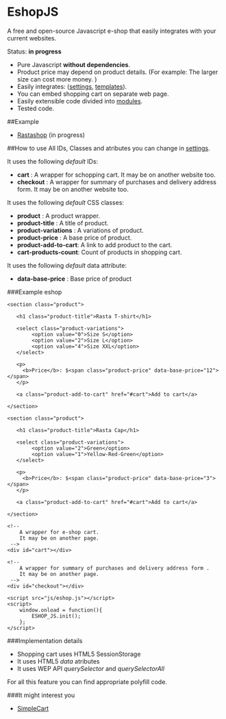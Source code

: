 # EshopJS
A free and open-source Javascript e-shop that easily integrates with your current websites.

Status: **in progress**

- Pure Javascript **without dependencies**.
- Product price may depend on product details. (For example: The larger size can cost more money. )
- Easily integrates: ([settings](https://github.com/Kibo/eshopJS/blob/master/project/src/settings.js), [templates](https://github.com/Kibo/eshopJS/tree/master/project/src/templates)).
- You can embed shopping cart on separate web page.
- Easily extensible code divided into [modules](https://github.com/Kibo/eshopJS/tree/master/project/src/modules).
- Tested code.

##Example
- [Rastashop](http://kibo.github.io/eshopJS/) (in progress)

##How to use
All IDs, Classes and atributes you can change in [settings](https://github.com/Kibo/eshopJS/blob/master/project/src/settings.js).

It uses the following *default* IDs:
- **cart**					: A wrapper for schopping cart. It may be on another website too.
- **checkout**				:  A wrapper for summary of purchases and delivery address form. It may be on another website too.

It uses the following *default* CSS classes:
- **product** 				: A product wrapper.
- **product-title**		: A title of product.
- **product-variations**	: A variations of product.
- **product-price**		: A base price of product.
- **product-add-to-cart**: A link to add product to the cart.
- **cart-products-count**: Count of products in shopping cart.

It uses the following *default* data attribute:
- **data-base-price** 	: Base price of product

###Example eshop
```
<section class="product">  
      
   <h1 class="product-title">Rasta T-shirt</h1>  

   <select class="product-variations">
   		<option value="0">Size S</option>
   		<option value="2">Size L</option>	
   		<option value="4">Size XXL</option>
   </select>   
   
   <p>
	 <b>Price</b>: $<span class="product-price" data-base-price="12"></span>
   </p>
   
   <a class="product-add-to-cart" href="#cart">Add to cart</a>
      
</section>  

<section class="product">  
      
   <h1 class="product-title">Rasta Cap</h1>  

   <select class="product-variations">
   		<option value="2">Green</option>
   		<option value="1">Yellow-Red-Green</option>	   		
   </select>   
   
   <p>
	 <b>Price</b>: $<span class="product-price" data-base-price="3"></span>
   </p>
   
   <a class="product-add-to-cart" href="#cart">Add to cart</a>
      
</section> 

<!-- 
	A wrapper for e-shop cart.
	It may be on another page.
 -->
<div id="cart"></div>

<!-- 
	A wrapper for summary of purchases and delivery address form .
	It may be on another page.
 -->
<div id="checkout"></div>

<script src="js/eshop.js"></script>
<script>
	window.onload = function(){
		ESHOP_JS.init();				
	};			
</script>
```
###Implementation details
- Shopping cart uses HTML5 SessionStorage
- It uses HTML5 *data* atributes
- It uses WEP API *querySelector* and *querySelectorAll*

For all this feature you can find appropriate polyfill code.

###It might interest you
- [SimpleCart](https://github.com/wojodesign/simplecart-js)

